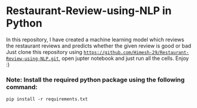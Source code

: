 # Restaurant-Review-using-NLP in Python

In this repository, I have created a machine learning model which reviews the restaurant reviews and predicts whether the given review is good or bad
Just clone this repository using <code>https://github.com/Himesh-29/Restaurant-Review-using-NLP.git</code>, open jupter notebook and just run all the cells. Enjoy :)

### Note: Install the required python package using the following command:
```
pip install -r requirements.txt
```
